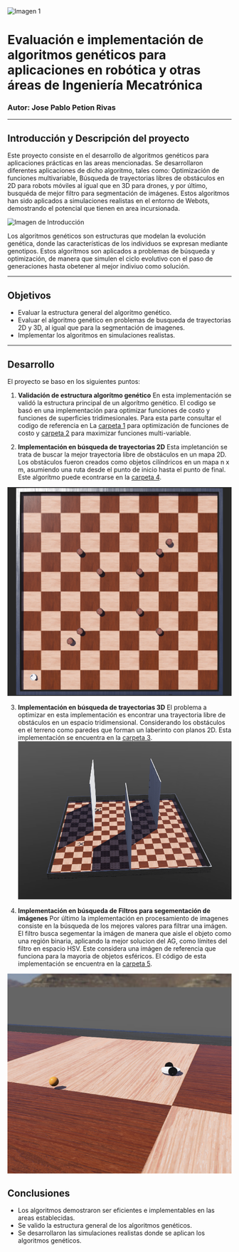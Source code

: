 <div style="display: flex; align-items: center; height: 200;">
  <img src="https://biodiversidad.gt/portal/images/layout/UVG_logo.png" width="50%",  alt="Imagen 1"/>
</div>

# Evaluación e implementación de algoritmos genéticos para aplicaciones en robótica y otras áreas de Ingeniería Mecatrónica
###  Autor: Jose Pablo Petion Rivas

------------

## Introducción y Descripción del proyecto

Este proyecto consiste en el desarrollo de algoritmos genéticos para aplicaciones prácticas en las areas mencionadas. Se desarrollaron diferentes aplicaciones de dicho algoritmo, tales como: Optimización de funciones multivariable, Búsqueda de trayectorias libres de obstáculos en 2D para robots móviles al igual que en 3D para drones, y por último, busquéda de mejor filtro para segmentación de imágenes. Estos algoritmos han sido aplicados a simulaciones realistas en el entorno de Webots, demostrando el potencial que tienen en area incursionada.

![Imagen de Introducción](https://images.spiceworks.com/wp-content/uploads/2023/08/30104126/Genetic-Algorithm.jpg)

Los algoritmos genéticos son estructuras que modelan la evolución genética, donde las características de los individuos se expresan mediante genotipos. Estos algorítmos son aplicados a problemas de búsqueda y optimización, de manera que simulen el ciclo evolutivo con el paso de generaciones hasta obetener al mejor indiviuo como solución. 

------------
## Objetivos

- Evaluar la estructura general del algoritmo genético.
- Evaluar el algoritmo genético en problemas de busqueda de trayectorias 2D y 3D, al igual que para la segmentación de imagenes.
- Implementar los algoritmos en simulaciones realistas.

------------


## Desarrollo

El proyecto se baso en los siguientes puntos:

1. **Validación de estructura algorítmo genético**
En esta implementación se validó la estructura principal de un algorítmo genético. El codigo se basó en una implementación para optimizar funciones de costo y funciones de superficies tridimesionales. Para esta parte consultar el codigo de referencia en La [carpeta 1](./Codigo%20MATLAB/AG_Antecedentes) para optimización de funciones de costo y [carpeta 2](./Codigo%20MATLAB/SurfMaxMin_GA/) para maximizar funciones multi-variable.

2. **Implementación en búsqueda de trayectorias 2D**
Esta impletanción se trata de buscar la mejor trayectoria libre de obstáculos en un mapa 2D. Los obstáculos fueron creados como objetos cilíndricos en un mapa n x m, asumiendo una ruta desde el punto de inicio hasta el punto de final. Este algorítmo puede econtrarse en la [carpeta 4](./Codigo%20MATLAB/Pathplanning_GA).

![img2](example_images/map1_p1.png)

3.  **Implementación en búsqueda de trayectorias 3D** 
El problema a optimizar en esta implementación es encontrar una trayectoria libre de obstáculos en un espacio tridimensional. Considerando los obstáculos en el terreno como paredes que forman un laberinto con planos 2D. Esta implementación se encuentra en la [carpeta 3](./Codigo%20MATLAB/Drone_MoveGA).
![img3](example_images/FollowWaypointsDemo.png)

5. **Implementación en búsqueda de Filtros para segementación de imágenes**
Por último la implementación en procesamiento de imagenes consiste en la búsqueda de los mejores valores para filtrar una imágen. El filtro busca segementar la imágen de manera que aisle el objeto como una región binaria, aplicando la mejor solucion del AG, como límites del filtro en espacio HSV. Este considera una imágen de referencia que funciona para la mayoria de objetos esféricos. El código de esta implementación se encuentra en la [carpeta 5](./Codigo%20MATLAB/ImageSegmentation_GA).

![img4](example_images/ComputerVision.png)

## Conclusiones
- Los algoritmos demostraron ser eficientes e implementables en las areas establecidas. 
- Se valido la estructura general de los algoritmos genéticos. 
- Se desarrollaron las simulaciones realistas donde se aplican los algoritmos genéticos. 

